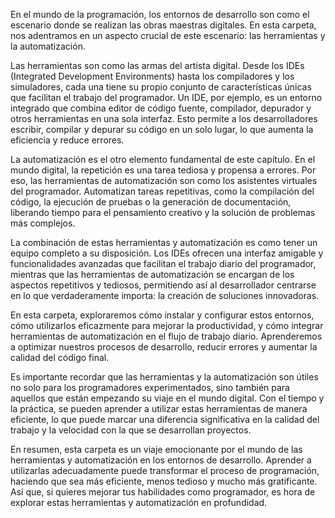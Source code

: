 En el mundo de la programación, los entornos de desarrollo son como el escenario donde se realizan las obras maestras digitales. En esta carpeta, nos adentramos en un aspecto crucial de este escenario: las herramientas y la automatización.

Las herramientas son como las armas del artista digital. Desde los IDEs (Integrated Development Environments) hasta los compiladores y los simuladores, cada una tiene su propio conjunto de características únicas que facilitan el trabajo del programador. Un IDE, por ejemplo, es un entorno integrado que combina editor de código fuente, compilador, depurador y otros herramientas en una sola interfaz. Esto permite a los desarrolladores escribir, compilar y depurar su código en un solo lugar, lo que aumenta la eficiencia y reduce errores.

La automatización es el otro elemento fundamental de este capítulo. En el mundo digital, la repetición es una tarea tediosa y propensa a errores. Por eso, las herramientas de automatización son como los asistentes virtuales del programador. Automatizan tareas repetitivas, como la compilación del código, la ejecución de pruebas o la generación de documentación, liberando tiempo para el pensamiento creativo y la solución de problemas más complejos.

La combinación de estas herramientas y automatización es como tener un equipo completo a su disposición. Los IDEs ofrecen una interfaz amigable y funcionalidades avanzadas que facilitan el trabajo diario del programador, mientras que las herramientas de automatización se encargan de los aspectos repetitivos y tediosos, permitiendo así al desarrollador centrarse en lo que verdaderamente importa: la creación de soluciones innovadoras.

En esta carpeta, exploraremos cómo instalar y configurar estos entornos, cómo utilizarlos eficazmente para mejorar la productividad, y cómo integrar herramientas de automatización en el flujo de trabajo diario. Aprenderemos a optimizar nuestros procesos de desarrollo, reducir errores y aumentar la calidad del código final.

Es importante recordar que las herramientas y la automatización son útiles no solo para los programadores experimentados, sino también para aquellos que están empezando su viaje en el mundo digital. Con el tiempo y la práctica, se pueden aprender a utilizar estas herramientas de manera eficiente, lo que puede marcar una diferencia significativa en la calidad del trabajo y la velocidad con la que se desarrollan proyectos.

En resumen, esta carpeta es un viaje emocionante por el mundo de las herramientas y automatización en los entornos de desarrollo. Aprender a utilizarlas adecuadamente puede transformar el proceso de programación, haciendo que sea más eficiente, menos tedioso y mucho más gratificante. Así que, si quieres mejorar tus habilidades como programador, es hora de explorar estas herramientas y automatización en profundidad.
